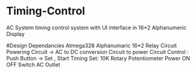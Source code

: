 # Timing-Control
AC System timing control system with UI interface in 16*2 Alphanumeric Display

#Design Dependancies 
Atmega328 
Alphanumaric 16*2
Relay Circuit 
Powering Circuit -> AC to DC conversion Circuit to power Circuit 
Control : Push Button -> Set  , Start
          Timing Set: 10K Rotary Potentiometer
Power ON OFF Switch 
AC Outlet
